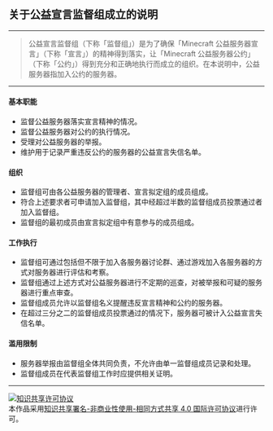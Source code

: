 ## 关于公益宣言监督组成立的说明

-----

> 公益宣言监督组（下称「监督组」）是为了确保「Minecraft 公益服务器宣言」（下称「宣言」）的精神得到落实，让「Minecraft 公益服务器公约」（下称「公约」）得到充分和正确地执行而成立的组织。在本说明中，公益服务器指加入公约的服务器。

-----

#### 基本职能
* 监督公益服务器落实宣言精神的情况。
* 监督公益服务器对公约的执行情况。
* 受理对公益服务器的举报。
* 维护用于记录严重违反公约的服务器的公益宣言失信名单。

#### 组织
* 监督组可由各公益服务器的管理者、宣言拟定组的成员组成。
* 符合上述要求者可申请加入监督组，其中经超过半数的监督组成员投票通过者加入监督组。
* 监督组的最初成员由宣言拟定组中有意参与的成员组成。

#### 工作执行
* 监督组可通过包括但不限于加入各服务器讨论群、通过游戏加入各服务器的方式对服务器进行评估和考察。
* 监督组通过上述方式对公益服务器进行不定期的巡查，对被举报和可疑的服务器进行重点审查。
* 监督组成员允许以监督组名义提醒违反宣言精神和公约的服务器。
* 在超过三分之二的监督组成员投票通过的情况下，服务器可被计入公益宣言失信名单。

#### 滥用限制
* 服务器举报由监督组全体共同负责，不允许由单一监督组成员记录和处理。
* 监督组成员在代表监督组工作时应提供相关证明。


-----


<a rel="license" href="http://creativecommons.org/licenses/by-nc-sa/4.0/"><img alt="知识共享许可协议" style="border-width:0" src="https://i.creativecommons.org/l/by-nc-sa/4.0/88x31.png" /></a><br />本作品采用<a rel="license" href="http://creativecommons.org/licenses/by-nc-sa/4.0/">知识共享署名-非商业性使用-相同方式共享 4.0 国际许可协议</a>进行许可。

